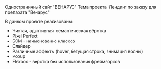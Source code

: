 Одностраничный сайт "ВЕНАРУС"
Тема проекта: Лендинг по заказу для препарата "Венарус"

В данном проекте реализованы:

- Чистая, адаптивная, семантическая вёрстка
- Pixel Perfect
- БЭМ - наименование классов
- Слайдер
- Различные эффекты (hover, бегущая строка, анимация волны)
- Popup
- Flexbox - верстка без использования фреймворков
